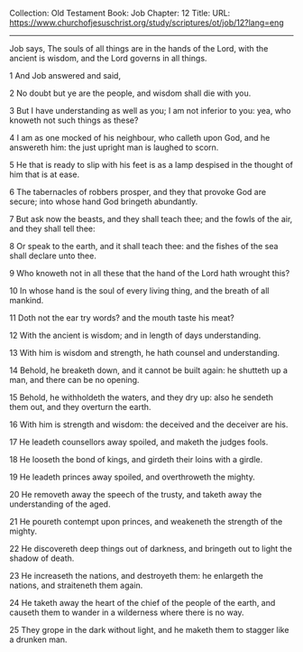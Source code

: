 Collection: Old Testament
Book: Job
Chapter: 12
Title: 
URL: https://www.churchofjesuschrist.org/study/scriptures/ot/job/12?lang=eng

---

Job says, The souls of all things are in the hands of the Lord, with the ancient is wisdom, and the Lord governs in all things.

1 And Job answered and said,

2 No doubt but ye are the people, and wisdom shall die with you.

3 But I have understanding as well as you; I am not inferior to you: yea, who knoweth not such things as these?

4 I am as one mocked of his neighbour, who calleth upon God, and he answereth him: the just upright man is laughed to scorn.

5 He that is ready to slip with his feet is as a lamp despised in the thought of him that is at ease.

6 The tabernacles of robbers prosper, and they that provoke God are secure; into whose hand God bringeth abundantly.

7 But ask now the beasts, and they shall teach thee; and the fowls of the air, and they shall tell thee:

8 Or speak to the earth, and it shall teach thee: and the fishes of the sea shall declare unto thee.

9 Who knoweth not in all these that the hand of the Lord hath wrought this?

10 In whose hand is the soul of every living thing, and the breath of all mankind.

11 Doth not the ear try words? and the mouth taste his meat?

12 With the ancient is wisdom; and in length of days understanding.

13 With him is wisdom and strength, he hath counsel and understanding.

14 Behold, he breaketh down, and it cannot be built again: he shutteth up a man, and there can be no opening.

15 Behold, he withholdeth the waters, and they dry up: also he sendeth them out, and they overturn the earth.

16 With him is strength and wisdom: the deceived and the deceiver are his.

17 He leadeth counsellors away spoiled, and maketh the judges fools.

18 He looseth the bond of kings, and girdeth their loins with a girdle.

19 He leadeth princes away spoiled, and overthroweth the mighty.

20 He removeth away the speech of the trusty, and taketh away the understanding of the aged.

21 He poureth contempt upon princes, and weakeneth the strength of the mighty.

22 He discovereth deep things out of darkness, and bringeth out to light the shadow of death.

23 He increaseth the nations, and destroyeth them: he enlargeth the nations, and straiteneth them again.

24 He taketh away the heart of the chief of the people of the earth, and causeth them to wander in a wilderness where there is no way.

25 They grope in the dark without light, and he maketh them to stagger like a drunken man.
